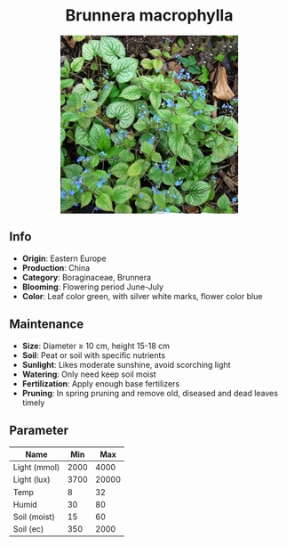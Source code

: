 <h1 align='center'>Brunnera macrophylla</h1>
<p align="center">
    <img 
        align='center'
        width='320'
        src="../images/brunnera macrophylla.png" 
        alt='Brunnera macrophylla' />
</p>

## Info

 - **Origin**: Eastern Europe
 - **Production**: China
 - **Category**: Boraginaceae, Brunnera
 - **Blooming**: Flowering period June-July
 - **Color**: Leaf color green, with silver white marks, flower color blue

## Maintenance

 - **Size**: Diameter ≥ 10 cm, height 15-18 cm
 - **Soil**: Peat or soil with specific nutrients
 - **Sunlight**: Likes moderate sunshine, avoid scorching light
 - **Watering**: Only need keep soil moist
 - **Fertilization**: Apply enough base fertilizers
 - **Pruning**: In spring pruning and remove old, diseased and dead leaves timely

## Parameter

| Name         | Min  | Max   |
|--------------|------|-------|
| Light (mmol) | 2000 | 4000  |
| Light (lux)  | 3700 | 20000 |
| Temp         | 8    | 32    |
| Humid        | 30   | 80    |
| Soil (moist) | 15   | 60    |
| Soil (ec)    | 350  | 2000  |
